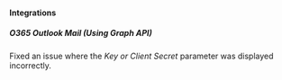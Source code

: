 
#### Integrations
##### O365 Outlook Mail (Using Graph API)
Fixed an issue where the *Key or Client Secret* parameter was displayed incorrectly.
